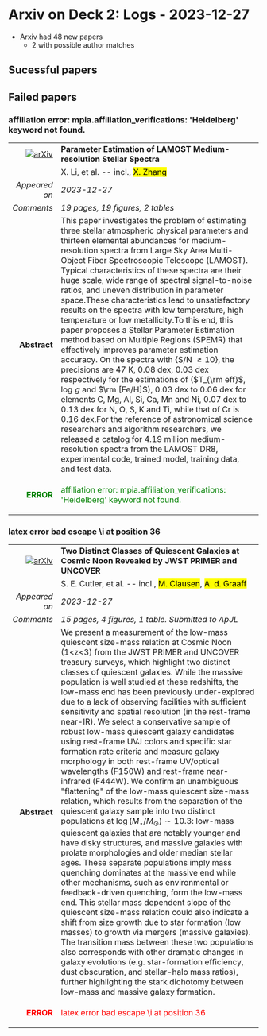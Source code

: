 # Arxiv on Deck 2: Logs - 2023-12-27

* Arxiv had 48 new papers
    * 2 with possible author matches

## Sucessful papers

## Failed papers

### affiliation error: mpia.affiliation_verifications: 'Heidelberg' keyword not found. 


|||
|---:|:---|
| [![arXiv](https://img.shields.io/badge/arXiv-arXiv:2312.15989-b31b1b.svg)](https://arxiv.org/abs/arXiv:2312.15989) | **Parameter Estimation of LAMOST Medium-resolution Stellar Spectra**  |
|| X. Li, et al. -- incl., <mark>X. Zhang</mark> |
|*Appeared on*| *2023-12-27*|
|*Comments*| *19 pages, 19 figures, 2 tables*|
|**Abstract**| This paper investigates the problem of estimating three stellar atmospheric physical parameters and thirteen elemental abundances for medium-resolution spectra from Large Sky Area Multi-Object Fiber Spectroscopic Telescope (LAMOST). Typical characteristics of these spectra are their huge scale, wide range of spectral signal-to-noise ratios, and uneven distribution in parameter space.These characteristics lead to unsatisfactory results on the spectra with low temperature, high temperature or low metallicity.To this end, this paper proposes a Stellar Parameter Estimation method based on Multiple Regions (SPEMR) that effectively improves parameter estimation accuracy. On the spectra with {S/N $\geq 10$}, the precisions are 47 K, 0.08 dex, 0.03 dex respectively for the estimations of ($T_{\rm eff}$, $\log \,g$ and $\rm [Fe/H]$), 0.03 dex to 0.06 dex for elements C, Mg, Al, Si, Ca, Mn and Ni, 0.07 dex to 0.13 dex for N, O, S, K and Ti, while that of Cr is 0.16 dex.For the reference of astronomical science researchers and algorithm researchers, we released a catalog for 4.19 million medium-resolution spectra from the LAMOST DR8, experimental code, trained model, training data, and test data. |
|<p style="color:green"> **ERROR** </p>| <p style="color:green">affiliation error: mpia.affiliation_verifications: 'Heidelberg' keyword not found.</p> |

### latex error bad escape \i at position 36 


|||
|---:|:---|
| [![arXiv](https://img.shields.io/badge/arXiv-arXiv:2312.15012-b31b1b.svg)](https://arxiv.org/abs/arXiv:2312.15012) | **Two Distinct Classes of Quiescent Galaxies at Cosmic Noon Revealed by  JWST PRIMER and UNCOVER**  |
|| S. E. Cutler, et al. -- incl., <mark>M. Clausen</mark>, <mark>A. d. Graaff</mark> |
|*Appeared on*| *2023-12-27*|
|*Comments*| *15 pages, 4 figures, 1 table. Submitted to ApJL*|
|**Abstract**| We present a measurement of the low-mass quiescent size-mass relation at Cosmic Noon (1<z<3) from the JWST PRIMER and UNCOVER treasury surveys, which highlight two distinct classes of quiescent galaxies. While the massive population is well studied at these redshifts, the low-mass end has been previously under-explored due to a lack of observing facilities with sufficient sensitivity and spatial resolution (in the rest-frame near-IR). We select a conservative sample of robust low-mass quiescent galaxy candidates using rest-frame UVJ colors and specific star formation rate criteria and measure galaxy morphology in both rest-frame UV/optical wavelengths (F150W) and rest-frame near-infrared (F444W). We confirm an unambiguous "flattening" of the low-mass quiescent size-mass relation, which results from the separation of the quiescent galaxy sample into two distinct populations at $\log(M_\star/M_\odot)\sim10.3$: low-mass quiescent galaxies that are notably younger and have disky structures, and massive galaxies with prolate morphologies and older median stellar ages. These separate populations imply mass quenching dominates at the massive end while other mechanisms, such as environmental or feedback-driven quenching, form the low-mass end. This stellar mass dependent slope of the quiescent size-mass relation could also indicate a shift from size growth due to star formation (low masses) to growth via mergers (massive galaxies). The transition mass between these two populations also corresponds with other dramatic changes in galaxy evolutions (e.g. star-formation efficiency, dust obscuration, and stellar-halo mass ratios), further highlighting the stark dichotomy between low-mass and massive galaxy formation. |
|<p style="color:red"> **ERROR** </p>| <p style="color:red">latex error bad escape \i at position 36</p> |

